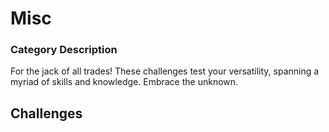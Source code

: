 # Misc

### Category Description

For the jack of all trades! These challenges test your versatility, spanning a myriad of skills and knowledge. Embrace the unknown.

## Challenges

